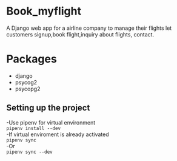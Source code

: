 # Book_myflight

A Django web app for a airline company to manage their flights let customers signup,book flight,inquiry about flights, contact.

# Packages
- django
- psycog2
- psycopg2 


## Setting up the project
-Use pipenv for virtual environment \
`pipenv install --dev`\
-If virtual enviroment is already activated\
`pipenv sync         `\
-Or\
`pipenv sync --dev   `
